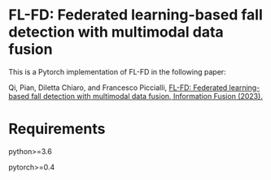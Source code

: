 # FL-FD: Federated learning-based fall detection with multimodal data fusion
This is a Pytorch implementation of FL-FD in the following paper:

Qi, Pian, Diletta Chiaro, and Francesco Piccialli, [FL-FD: Federated learning-based fall detection with multimodal data fusion, Information Fusion (2023).]([http://www.baidu.com/](https://www.sciencedirect.com/science/article/pii/S1566253523002063))


# Requirements
python>=3.6

pytorch>=0.4
